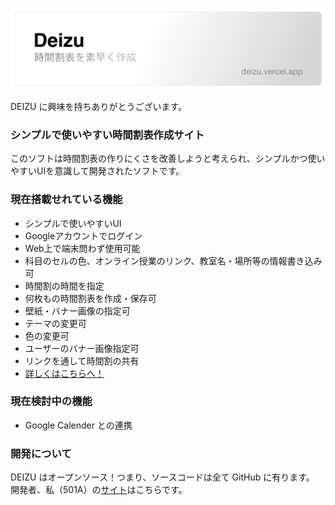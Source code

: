 ![DEIZU logo](./public//deizuBanner.png)

DEIZU に興味を持ちありがとうございます。

### シンプルで使いやすい時間割表作成サイト

このソフトは時間割表の作りにくさを改善しようと考えられ、シンプルかつ使いやすいUIを意識して開発されたソフトです。

### 現在搭載せれている機能

- シンプルで使いやすいUI
- Googleアカウントでログイン
- Web上で端末問わず使用可能
- 科目のセルの色、オンライン授業のリンク、教室名・場所等の情報書き込み可
- 時間割の時間を指定
- 何枚もの時間割表を作成・保存可
- 壁紙・バナー画像の指定可
- テーマの変更可
- 色の変更可
- ユーザーのバナー画像指定可
- リンクを通して時間割の共有
- [詳しくはこちらへ！](https://deizu.vercel.app/)

### 現在検討中の機能

- Google Calender との連携

### 開発について

DEIZU はオープンソース！つまり、ソースコードは全て GitHub に有ります。
開発者、私（501A）の[サイト](https://501a.netlify.app/)はこちらです。